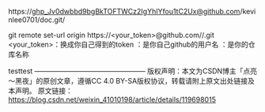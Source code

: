 https://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@github.com/kevinlee0701/doc.git/


git remote set-url origin https://<your_token>@github.com/<USERNAME>/<REPO>.git
<your_token>：换成你自己得到的token
<USERNAME>：是你自己github的用户名
<REPO>：是你的仓库名称
  
testtest
————————————————
版权声明：本文为CSDN博主「点亮～黑夜」的原创文章，遵循CC 4.0 BY-SA版权协议，转载请附上原文出处链接及本声明。
原文链接：https://blog.csdn.net/weixin_41010198/article/details/119698015
